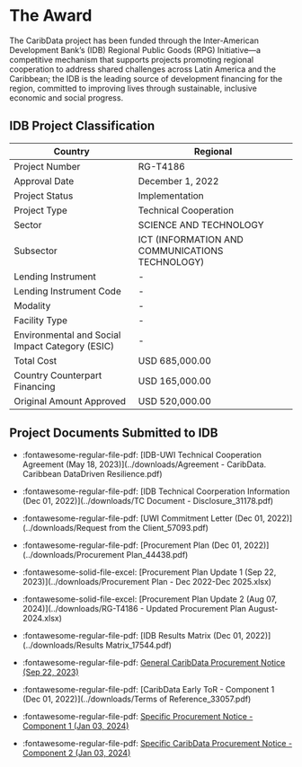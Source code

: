 # The Award

The CaribData project has been funded through the Inter-American Development Bank’s (IDB) Regional Public Goods (RPG) Initiative—a competitive mechanism that supports projects promoting regional cooperation to address shared challenges across Latin America and the Caribbean; the IDB is the leading source of development financing for the region, committed to improving lives through sustainable, inclusive economic and social progress.

## IDB Project Classification

Country | Regional
--------|----------
Project Number | RG-T4186
Approval Date | December 1, 2022
Project Status | Implementation
Project Type | Technical Cooperation
Sector | SCIENCE AND TECHNOLOGY
Subsector | ICT (INFORMATION AND COMMUNICATIONS TECHNOLOGY)
Lending Instrument | -
Lending Instrument Code | -
Modality | -
Facility Type | -
Environmental and Social Impact Category (ESIC) | -
Total Cost | USD 685,000.00
Country Counterpart Financing | USD 165,000.00
Original Amount Approved | USD 520,000.00


## Project Documents Submitted to IDB

<div class="grid cards" markdown>

- :fontawesome-regular-file-pdf: [IDB-UWI Technical Cooperation Agreement (May 18, 2023)](../downloads/Agreement - CaribData. Caribbean DataDriven Resilience.pdf) 

- :fontawesome-regular-file-pdf: [IDB Technical Coorperation Information (Dec 01, 2022)](../downloads/TC Document - Disclosure_31178.pdf) 

- :fontawesome-regular-file-pdf:  [UWI Commitment Letter (Dec 01, 2022)](../downloads/Request from the Client_57093.pdf) 

- :fontawesome-regular-file-pdf: [Procurement Plan (Dec 01, 2022)](../downloads/Procurement Plan_44438.pdf) 

- :fontawesome-solid-file-excel: [Procurement Plan Update 1 (Sep 22, 2023)](../downloads/Procurement Plan - Dec 2022-Dec 2025.xlsx) 

- :fontawesome-solid-file-excel: [Procurement Plan Update 2 (Aug 07, 2024)](../downloads/RG-T4186 - Updated Procurement Plan August-2024.xlsx)

- :fontawesome-regular-file-pdf: [IDB Results Matrix (Dec 01, 2022)](../downloads/Results Matrix_17544.pdf) 

- :fontawesome-regular-file-pdf: [General CaribData Procurement Notice (Sep 22, 2023)](../downloads/RG-T4186_P2059748_GN.pdf)  

- :fontawesome-regular-file-pdf: [CaribData Early ToR - Component 1 (Dec 01, 2022)](../downloads/Terms of Reference_33057.pdf) 

- :fontawesome-regular-file-pdf: [Specific Procurement Notice - Component 1 (Jan 03, 2024)](../downloads/RG-T4186_P2079157_SP.pdf) 
  
- :fontawesome-regular-file-pdf: [Specific CaribData Procurement Notice - Component 2 (Jan 03, 2024)](../downloads/RG-T4186_P2078710_SP.pdf) 

</div>

